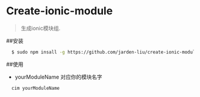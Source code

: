 Create-ionic-module
================

> 生成ionic模块组.

##安装
```bash
  $ sudo npm insall -g https://github.com/jarden-liu/create-ionic-module.git
```

##使用
* yourModuleName 对应你的模块名字
```bash
  cim yourModuleName
```
